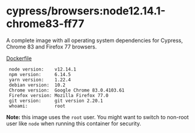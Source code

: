 # cypress/browsers:node12.14.1-chrome83-ff77

A complete image with all operating system dependencies for Cypress, Chrome
83 and Firefox 77 browsers.

[Dockerfile](Dockerfile)

```
 node version:    v12.14.1
 npm version:     6.14.5
 yarn version:    1.22.4
 debian version:  10.2
 Chrome version:  Google Chrome 83.0.4103.61
 Firefox version: Mozilla Firefox 77.0
 git version:     git version 2.20.1
 whoami:          root
```

**Note:** this image uses the `root` user. You might want to switch to non-root
user like `node` when running this container for security.
